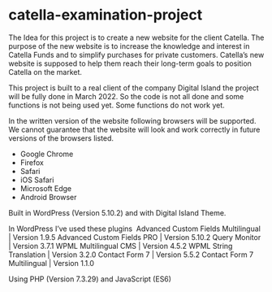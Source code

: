 # catella-examination-project

The Idea for this project is to create a new website for the client Catella. The purpose of the new website is to increase the knowledge and interest in Catella Funds and to simplify purchases for private customers. 
Catella’s new website is supposed to help them reach their long-term goals to position Catella on the market. 

This project is built to a real client of the company Digital Island the project will be fully done in March 2022. So the code is not all done and some functions is not being used yet. Some functions do not work yet.  

In the written version of the website following browsers will be supported.  We cannot guarantee that the website will look and work correctly in future versions of the browsers listed.

* Google Chrome
* Firefox
* Safari 
* iOS Safari
* Microsoft Edge
* Android Browser


Built in WordPress (Version 5.10.2) and with Digital Island Theme. 

In WordPress I’ve used these plugins  Advanced Custom Fields Multilingual | Version 1.9.5
Advanced Custom Fields PRO | Version 5.10.2
Query Monitor | Version 3.7.1
WPML Multilingual CMS | Version 4.5.2
WPML String Translation | Version 3.2.0
Contact Form 7 |  Version 5.5.2
Contact Form 7 Multilingual | Version 1.1.0


Using PHP (Version 7.3.29) and JavaScript (ES6)
